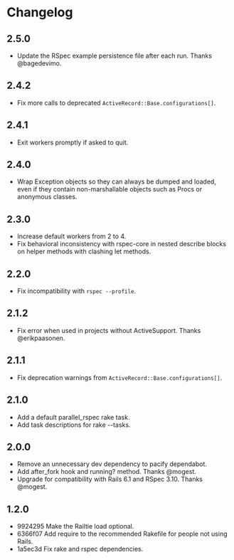 # Changelog

## 2.5.0

* Update the RSpec example persistence file after each run. Thanks @bagedevimo.

## 2.4.2

* Fix more calls to deprecated `ActiveRecord::Base.configurations[]`.

## 2.4.1

* Exit workers promptly if asked to quit.

## 2.4.0

* Wrap Exception objects so they can always be dumped and loaded, even if they contain non-marshallable objects such as Procs or anonymous classes.

## 2.3.0

* Increase default workers from 2 to 4.
* Fix behavioral inconsistency with rspec-core in nested describe blocks on helper methods with clashing let methods.

## 2.2.0

* Fix incompatibility with `rspec --profile`.

## 2.1.2

* Fix error when used in projects without ActiveSupport. Thanks @erikpaasonen.

## 2.1.1

* Fix deprecation warnings from `ActiveRecord::Base.configurations[]`.

## 2.1.0

* Add a default parallel_rspec rake task.
* Add task descriptions for rake --tasks.

## 2.0.0

* Remove an unnecessary dev dependency to pacify dependabot.
* Add after_fork hook and running? method. Thanks @mogest.
* Upgrade for compatibility with Rails 6.1 and RSpec 3.10. Thanks @mogest.

## 1.2.0

* 9924295 Make the Railtie load optional.
* 6366f07 Add require to the recommended Rakefile for people not using Rails.
* 1a5ec3d Fix rake and rspec dependencies.
